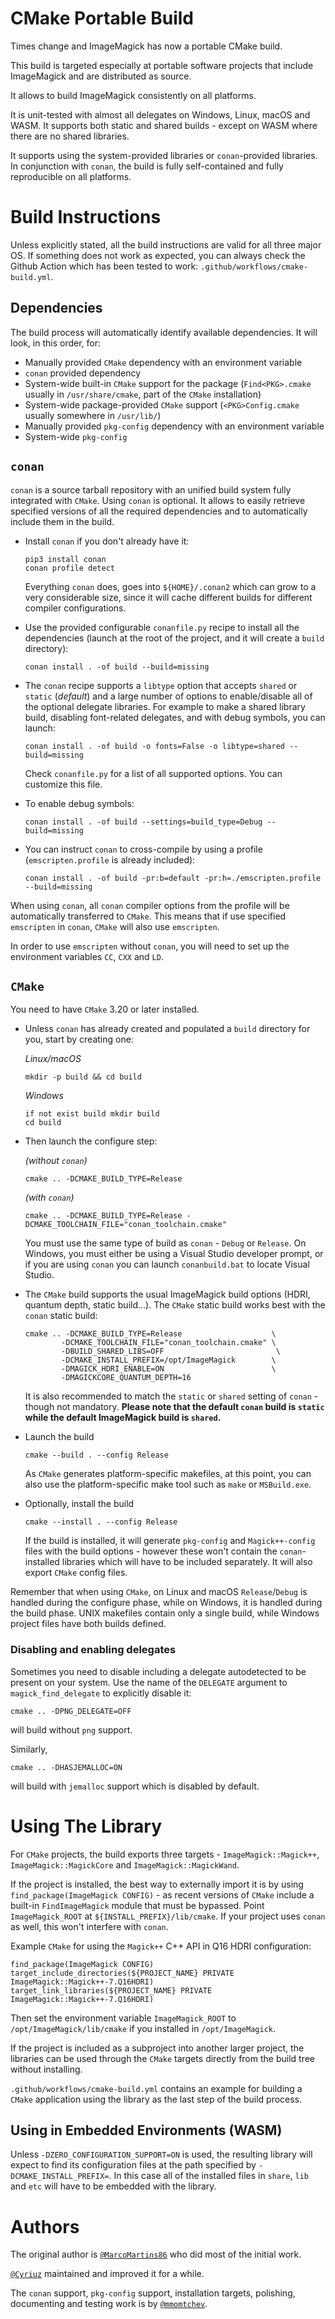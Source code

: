 # CMake Portable Build

Times change and ImageMagick has now a portable CMake build.

This build is targeted especially at portable software projects that include ImageMagick and are distributed as source.

It allows to build ImageMagick consistently on all platforms.

It is unit-tested with almost all delegates on Windows, Linux, macOS and WASM. It supports both static and shared builds - except on WASM where there are no shared libraries.

It supports using the system-provided libraries or `conan`-provided libraries. In conjunction with `conan`, the build is fully self-contained and fully reproducible on all platforms.


# Build Instructions

Unless explicitly stated, all the build instructions are valid for all three major OS. If something does not work as expected, you can always check the Github Action which has been tested to work: `.github/workflows/cmake-build.yml`.

## Dependencies

The build process will automatically identify available dependencies. It will look, in this order, for:

* Manually provided `CMake` dependency with an environment variable
* `conan` provided dependency
* System-wide built-in `CMake` support for the package (`Find<PKG>.cmake` usually in `/usr/share/cmake`, part of the `CMake` installation)
* System-wide package-provided `CMake` support  (`<PKG>Config.cmake` usually somewhere in `/usr/lib/`)
* Manually provided `pkg-config` dependency with an environment variable
* System-wide `pkg-config`

## `conan`

`conan` is a source tarball repository with an unified build system fully integrated with `CMake`. Using `conan` is optional. It allows to easily retrieve specified versions of all the required dependencies and to automatically include them in the build.

* Install `conan` if you don't already have it:

      pip3 install conan
      conan profile detect

  Everything `conan` does, goes into `${HOME}/.conan2` which can grow to a very considerable size, since it will cache different builds for different compiler configurations.

* Use the provided configurable `conanfile.py` recipe to install all the dependencies (launch at the root of the project, and it will create a `build` directory):

      conan install . -of build --build=missing

* The `conan` recipe supports a `libtype` option that accepts `shared` or `static` (*default*) and a large number of options to enable/disable all of the optional delegate libraries. For example to make a shared library build, disabling font-related delegates, and with debug symbols, you can launch:

      conan install . -of build -o fonts=False -o libtype=shared --build=missing

  Check `conanfile.py` for a list of all supported options. You can customize this file.

* To enable debug symbols:

      conan install . -of build --settings=build_type=Debug --build=missing

* You can instruct `conan` to cross-compile by using a profile (`emscripten.profile` is already included):

      conan install . -of build -pr:b=default -pr:h=./emscripten.profile --build=missing

When using `conan`, all `conan` compiler options from the profile will be automatically transferred to `CMake`. This means that if use specified `emscripten` in `conan`, `CMake` will also use `emscripten`.

In order to use `emscripten` without `conan`, you will need to set up the environment variables `CC`, `CXX` and `LD`.

## `CMake`

You need to have `CMake` 3.20 or later installed.

* Unless `conan` has already created and populated a `build` directory for you, start by creating one:

    *Linux/macOS*

      mkdir -p build && cd build

    *Windows*

      if not exist build mkdir build
      cd build


* Then launch the configure step:

  *(without `conan`)*

      cmake .. -DCMAKE_BUILD_TYPE=Release

  *(with `conan`)*

      cmake .. -DCMAKE_BUILD_TYPE=Release -DCMAKE_TOOLCHAIN_FILE="conan_toolchain.cmake"

  You must use the same type of build as `conan` - `Debug` or `Release`. On Windows, you must either be using a Visual Studio developer prompt, or if you are using `conan` you can launch `conanbuild.bat` to locate Visual Studio.


* The `CMake` build supports the usual ImageMagick build options (HDRI, quantum depth, static build...). The `CMake` static build works best with the `conan` static build:

      cmake .. -DCMAKE_BUILD_TYPE=Release                    \
              -DCMAKE_TOOLCHAIN_FILE="conan_toolchain.cmake" \
              -DBUILD_SHARED_LIBS=OFF                         \
              -DCMAKE_INSTALL_PREFIX=/opt/ImageMagick        \
              -DMAGICK_HDRI_ENABLE=ON                        \
              -DMAGICKCORE_QUANTUM_DEPTH=16

  It is also recommended to match the `static` or `shared` setting of `conan` - though not mandatory. **Please note that the default `conan` build is `static` while the default ImageMagick build is `shared`.**

* Launch the build

      cmake --build . --config Release

  As `CMake` generates platform-specific makefiles, at this point, you can also use the platform-specific make tool such as `make` or `MSBuild.exe`.

* Optionally, install the build

      cmake --install . --config Release

  If the build is installed, it will generate `pkg-config` and `Magick++-config` files with the build options - however these won't contain the `conan`-installed libraries which will have to be included separately. It will also export `CMake` config files.

Remember that when using `CMake`, on Linux and macOS `Release`/`Debug` is handled during the configure phase, while on Windows, it is handled during the build phase. UNIX makefiles contain only a single build, while Windows project files have both builds defined.

### Disabling and enabling delegates

Sometimes you need to disable including a delegate autodetected to be present on your system. Use the name of the `DELEGATE` argument to `magick_find_delegate` to explicitly disable it:

`cmake .. -DPNG_DELEGATE=OFF`

will build without `png` support.

Similarly,

`cmake .. -DHASJEMALLOC=ON`

will build with `jemalloc` support which is disabled by default.

# Using The Library

For `CMake` projects, the build exports three targets - `ImageMagick::Magick++`, `ImageMagick::MagickCore` and `ImageMagick::MagickWand`.

If the project is installed, the best way to externally import it is by using `find_package(ImageMagick CONFIG)` - as recent versions of `CMake` include a built-in `FindImageMagick` module that must be bypassed. Point `ImageMagick_ROOT` at `${INSTALL_PREFIX}/lib/cmake`. If your project uses `conan` as well, this won't interfere with `conan`.

Example `CMake` for using the `Magick++` C++ API in Q16 HDRI configuration:

    find_package(ImageMagick CONFIG)
    target_include_directories(${PROJECT_NAME} PRIVATE ImageMagick::Magick++-7.Q16HDRI)
    target_link_libraries(${PROJECT_NAME} PRIVATE ImageMagick::Magick++-7.Q16HDRI)

Then set the environment variable `ImageMagick_ROOT` to `/opt/ImageMagick/lib/cmake` if you installed in `/opt/ImageMagick`.

If the project is included as a subproject into another larger project, the libraries can be used through the `CMake` targets directly from the build tree without installing.

`.github/workflows/cmake-build.yml` contains an example for building a `CMake` application using the library as the last step of the build process.

## Using in Embedded Environments (WASM)

Unless `-DZERO_CONFIGURATION_SUPPORT=ON` is used, the resulting library will expect to find its configuration files at the path specified by `-DCMAKE_INSTALL_PREFIX=`. In this case all of the installed files in `share`, `lib` and `etc` will have to be embedded with the library.


# Authors

The original author is [`@MarcoMartins86`](https://github.com/MarcoMartins86) who did most of the initial work.

[`@Cyriuz`](https://github.com/Cyriuz) maintained and improved it for a while.

The `conan` support, `pkg-config` support, installation targets, polishing, documenting and testing work is by [`@mmomtchev`](https://github.com/mmomtchev).

